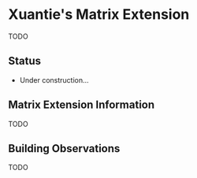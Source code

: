 # Xuantie's Matrix Extension

TODO

## Status

- Under construction...

## Matrix Extension Information

TODO

## Building Observations

TODO
